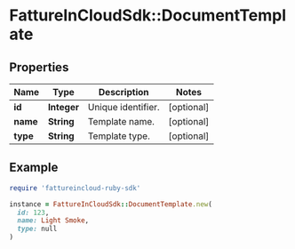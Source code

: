# FattureInCloudSdk::DocumentTemplate

## Properties

| Name | Type | Description | Notes |
| ---- | ---- | ----------- | ----- |
| **id** | **Integer** | Unique identifier. | [optional] |
| **name** | **String** | Template name. | [optional] |
| **type** | **String** | Template type. | [optional] |

## Example

```ruby
require 'fattureincloud-ruby-sdk'

instance = FattureInCloudSdk::DocumentTemplate.new(
  id: 123,
  name: Light Smoke,
  type: null
)
```

